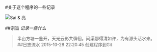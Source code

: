 #关于这个程序的一些记录

![Sai & 亮](http://imgsrc.baidu.com/forum/pic/item/a686c9177f3e67092416a0553bc79f3df8dc5502.jpg)

##宗旨
*记录一些什么*
> 半亩方塘一鉴开，天光云影共徘徊。问渠那得清如许，为有源头活水来。
##日志流水
2015-10-28 22:20:45  创建程序到Git
